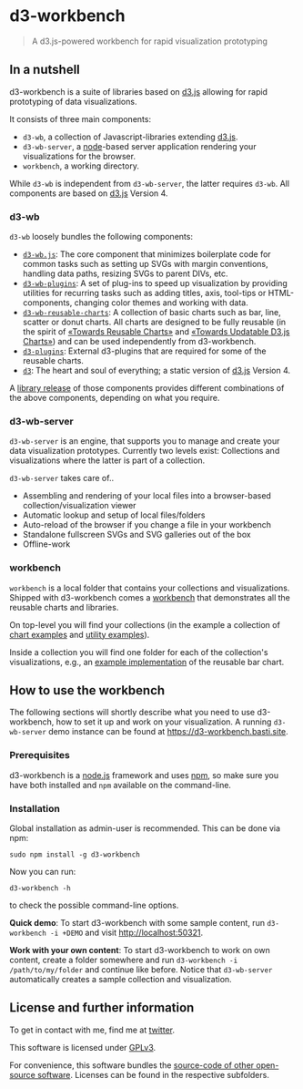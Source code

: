 # d3-workbench

> A d3.js-powered workbench for rapid visualization prototyping

## In a nutshell

d3-workbench is a suite of libraries based on [d3.js](https://d3js.org) allowing for rapid prototyping of data visualizations.

It consists of three main components:

- `d3-wb`, a collection of Javascript-libraries extending [d3.js](https://d3js.org).
- `d3-wb-server`, a [node](https://nodejs.org/en/)-based server application rendering your visualizations for the browser.
- `workbench`, a working directory.

While `d3-wb` is independent from `d3-wb-server`, the latter requires `d3-wb`. All components are based on [d3.js](https://d3js.org) Version 4.

### d3-wb

`d3-wb` loosely bundles the following components:

- [`d3-wb.js`](d3-wb/d3-wb.js): The core component that minimizes boilerplate code for common tasks such as setting up SVGs with margin conventions, handling data paths, resizing SVGs to parent DIVs, etc.
- [`d3-wb-plugins`](d3-wb/d3-wb-plugins): A set of plug-ins to speed up visualization by providing utilities for recurring tasks such as adding titles, axis, tool-tips or HTML-components, changing color themes and working with data.
- [`d3-wb-reusable-charts`](d3-wb/d3-wb-reusable-charts): A collection of basic charts such as bar, line, scatter or donut charts. All charts are designed to be fully reusable (in the spirit of [«Towards Reusable Charts»](https://bost.ocks.org/mike/chart/) and [«Towards Updatable D3.js Charts»](https://www.toptal.com/d3-js/towards-reusable-d3-js-charts)) and can be used independently from d3-workbench.
- [`d3-plugins`](d3-wb/d3-plugins): External d3-plugins that are required for some of the reusable charts.
- [`d3`](d3-wb/d3): The heart and soul of everything; a static version of [d3.js](https://d3js.org) Version 4.

A [library release](https://bastitee.github.io/d3-workbench-ghp/) of those components provides different combinations of the above components, depending on what you require.

### d3-wb-server

`d3-wb-server` is an engine, that supports you to manage and create your data visualization prototypes. Currently two levels exist: Collections and visualizations where the latter is part of a collection.

`d3-wb-server` takes care of..

- Assembling and rendering of your local files into a browser-based collection/visualization viewer
- Automatic lookup and setup of local files/folders
- Auto-reload of the browser if you change a file in your workbench
- Standalone fullscreen SVGs and SVG galleries out of the box
- Offline-work

### workbench

`workbench` is a local folder that contains your collections and visualizations. Shipped with d3-workbench comes a [workbench](default-content) that demonstrates all the reusable charts and libraries.

On top-level you will find your collections (in the example a collection of [chart examples](default-content/coll_00_chart_reference) and [utility examples](default-content/coll_01_tech_specs)).

Inside a collection you will find one folder for each of the collection's visualizations, e.g., an [example implementation](default-content/coll_00_chart_reference/002-barchart) of the reusable bar chart.

## How to use the workbench

The following sections will shortly describe what you need to use d3-workbench, how to set it up and work on your visualization. A running `d3-wb-server` demo instance can be found at <https://d3-workbench.basti.site>.

### Prerequisites

d3-workbench is a [node.js](https://nodejs.org/en/) framework and uses [npm](https://www.npmjs.com/), so make sure you have both installed and `npm` available on the command-line.

### Installation

Global installation as admin-user is recommended. This can be done via npm:

```
sudo npm install -g d3-workbench
```

Now you can run:

```
d3-workbench -h
```

to check the possible command-line options.

**Quick demo**: To start d3-workbench with some sample content, run `d3-workbench -i +DEMO` and visit <http://localhost:50321>.

**Work with your own content**: To start d3-workbench to work on own content, create a folder somewhere and run `d3-workbench -i /path/to/my/folder` and continue like before. Notice that `d3-wb-server` automatically creates a sample collection and visualization.

## License and further information

To get in contact with me, find me at [twitter](https://twitter.com/basti_tee).

This software is licensed under [GPLv3](https://github.com/BastiTee/d3-workbench/blob/master/LICENSE).

For convenience, this software bundles the [source-code of other open-source software](https://github.com/BastiTee/d3-workbench/tree/master/d3-wb/). Licenses can be found in the respective subfolders.
